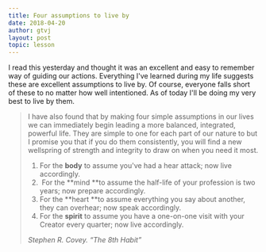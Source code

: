 ```yaml
---
title: Four assumptions to live by
date: 2018-04-20
author: gtvj
layout: post
topic: lesson
---
```


I read this yesterday and thought it was an excellent and easy to remember way of guiding our actions. Everything I've learned during my life suggests these are excellent assumptions to live by. Of course, everyone falls short of these to no matter how well intentioned. As of today I'll be doing my very best to live by them.

> I have also found that by making four simple assumptions in our lives we can immediately begin leading a more balanced, integrated, powerful life. They are simple to one for each part of our nature to but I promise you that if you do them consistently, you will find a new wellspring of strength and integrity to draw on when you need it most.
> 
>   1. For the **body** to assume you've had a hear attack; now live accordingly.
>   2.  For the **mind **to assume the half-life of your profession is two years; now prepare accordingly.
>   3. For the **heart **to assume everything you say about another, they can overhear; now speak accordingly.
>   4. For the **spirit** to assume you have a one-on-one visit with your Creator every quarter; now live accordingly.
> 
> <cite>Stephen R. Covey. “The 8th Habit”</cite>
